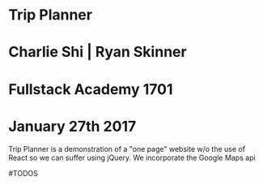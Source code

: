 # Trip Planner
# Charlie Shi | Ryan Skinner
# Fullstack Academy 1701
# January 27th 2017


Trip Planner is a demonstration of a "one page" website w/o
the use of React so we can suffer using jQuery. We incorporate
the Google Maps api

#TODOS

